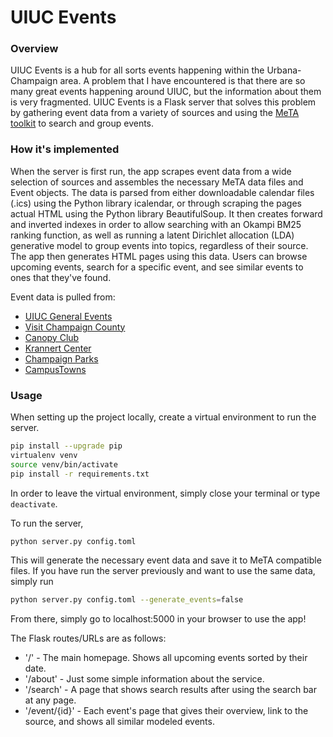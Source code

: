 # UIUC Events

### Overview
UIUC Events is a hub for all sorts events happening within the Urbana-Champaign area. A problem that I have encountered
is that there are so many great events happening around UIUC, but the information about them is very fragmented. UIUC Events
is a Flask server that solves this problem by gathering event data from a variety of sources and using the [MeTA toolkit](https://meta-toolkit.org/) to search and group events. 

### How it's implemented
When the server is first run, the app scrapes event data from a wide selection of sources and 
assembles the necessary MeTA data files and Event objects. The data is parsed from either downloadable calendar files (.ics) using the Python library icalendar, or through scraping the pages actual HTML using the Python library BeautifulSoup. It then creates forward and inverted indexes in order to allow searching with an Okampi BM25 ranking function, as well as running a latent Dirichlet allocation (LDA) generative model to group events into topics, regardless of their source. The app then generates HTML pages using this data. Users can browse upcoming events, search for a specific event, and see similar events to ones that they've found.

Event data is pulled from:
* [UIUC General Events](https://calendars.illinois.edu/list/7)
* [Visit Champaign County](https://www.visitchampaigncounty.org/events)
* [Canopy Club](http://canopyclub.com/calendar)
* [Krannert Center](https://krannertcenter.com/calendar)
* [Champaign Parks](https://champaignparks.com/events/)
* [CampusTowns](https://campustowns.com/events/)

### Usage
When setting up the project locally, create a virtual environment to run the server.
```bash
pip install --upgrade pip
virtualenv venv
source venv/bin/activate
pip install -r requirements.txt
```
In order to leave the virtual environment, simply close your terminal or type
`deactivate`.

To run the server,
```bash
python server.py config.toml
```
This will generate the necessary event data and save it to MeTA compatible files. If you have run the 
server previously and want to use the same data, simply run
```bash
python server.py config.toml --generate_events=false
```
From there, simply go to localhost:5000 in your browser to use the app!

The Flask routes/URLs are as follows:
* '/' - The main homepage. Shows all upcoming events sorted by their date.
* '/about' - Just some simple information about the service.
* '/search' - A page that shows search results after using the search bar at any page.
* '/event/{id}' - Each event's page that gives their overview, link to the source, and shows all similar modeled events.

